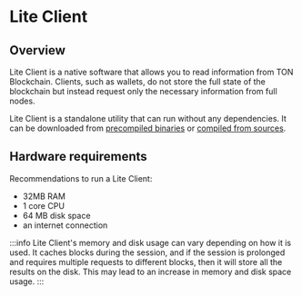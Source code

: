 # Lite Client

## Overview

Lite Client is a native software that allows you to read information from TON Blockchain.
Clients, such as wallets, do not store the full state of the blockchain but instead request only the necessary information from full nodes.

Lite Client is a standalone utility that can run without any dependencies. It can be downloaded from [precompiled binaries](/v3/documentation/archive/precompiled-binaries#1-download) or [compiled from sources](/v3/guidelines/smart-contracts/howto/compile/compilation-instructions#lite-client).

## Hardware requirements

Recommendations to run a Lite Client:

- 32MB RAM 
- 1 core CPU 
- 64 MB disk space
- an internet connection

:::info
Lite Client's memory and disk usage can vary depending on how it is used. It caches blocks during the session, and if the session is prolonged and requires multiple requests to different blocks, then it will store all the results on the disk. This may lead to an increase in memory and disk space usage.
:::
